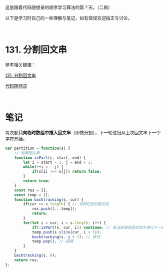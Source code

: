 这是跟着代码随想录的顺序学习算法的第？天。（二刷）

以下是学习时自己的一些理解与笔记，如有错误欢迎指正与讨论。

<br/>

# 131. 分割回文串

参考相关链接：

[131. 分割回文串](https://leetcode-cn.com/problems/palindrome-partitioning/)

[代码随想录](https://www.programmercarl.com/0131.%E5%88%86%E5%89%B2%E5%9B%9E%E6%96%87%E4%B8%B2.html)

<br/>

# 笔记

每次都**只向临时数组中推入回文串**（即做分割），下一轮递归从上次回文串下一个字符开始。

```javascript
var partition = function(s) {
    // 判断回文串
    function isPart(s, start, end) {
        let i = start - 1, j = end + 1;
        while(++i < --j) {
            if(s[i] !== s[j]) return false;
        }
        return true;
    }
    const res = [];
    const temp = [];
    function backtracking(s, cur) {
        if(cur >= s.length) { // 说明已经分割完成
            res.push([...temp]);
            return;
        }
        for(let i = cur; i < s.length; i++) {
            if(!isPart(s, cur, i)) continue; // 若当前串非回文则不进行下一层的递归
            temp.push(s.slice(cur, i + 1));
            backtracking(s, i + 1); // 递归
            temp.pop(); // 回溯
        }
    }
    backtracking(s, 0);
    return res;
};
```

